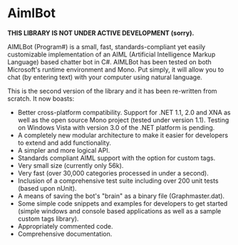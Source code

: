 # AimlBot

**THIS LIBRARY IS NOT UNDER ACTIVE DEVELOPMENT (sorry).**

AIMLBot (Program#) is a small, fast, standards-compliant yet easily customizable implementation of an AIML (Artificial Intelligence Markup Language) based chatter bot in C#. AIMLBot has been tested on both Microsoft's runtime environment and Mono. Put simply, it will allow you to chat (by entering text) with your computer using natural language.

This is the second version of the library and it has been re-written from scratch. It now boasts:

* Better cross-platform compatibility. Support for .NET 1.1, 2.0 and XNA as well as the open source Mono project (tested under version 1.1). Testing on Windows Vista with version 3.0 of the .NET platform is pending.
* A completely new modular architecture to make it easier for developers to extend and add functionality.
* A simpler and more logical API.
* Standards compliant AIML support with the option for custom tags.
* Very small size (currently only 56k).
* Very fast (over 30,000 categories processed in under a second).
* Inclusion of a comprehensive test suite including over 200 unit tests (based upon nUnit).
* A means of saving the bot's "brain" as a binary file (Graphmaster.dat).
* Some simple code snippets and examples for developers to get started (simple windows and console based applications as well as a sample custom tags library).
* Appropriately commented code.
* Comprehensive documentation.
